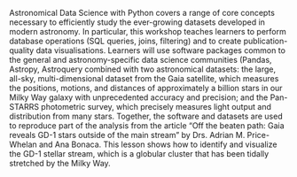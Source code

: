 Astronomical Data Science with Python covers a range of core concepts necessary to efficiently study the ever-growing datasets developed in modern astronomy. In particular, this workshop teaches learners to perform database operations (SQL queries, joins, filtering) and to create publication-quality data visualisations. Learners will use software packages common to the general and astronomy-specific data science communities (Pandas, Astropy, Astroquery combined with two astronomical datasets: the large, all-sky, multi-dimensional dataset from the Gaia satellite, which measures the positions, motions, and distances of approximately a billion stars in our Milky Way galaxy with unprecedented accuracy and precision; and the Pan-STARRS photometric survey, which precisely measures light output and distribution from many stars. Together, the software and datasets are used to reproduce part of the analysis from the article “Off the beaten path: Gaia reveals GD-1 stars outside of the main stream” by Drs. Adrian M. Price-Whelan and Ana Bonaca. This lesson shows how to identify and visualize the GD-1 stellar stream, which is a globular cluster that has been tidally stretched by the Milky Way.
